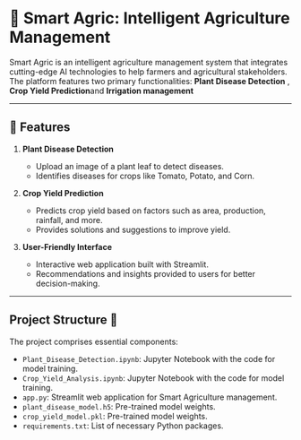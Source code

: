 # 🌾 Smart Agric: Intelligent Agriculture Management

Smart Agric is an intelligent agriculture management system that integrates cutting-edge AI technologies to help farmers and agricultural stakeholders. The platform features two primary functionalities: **Plant Disease Detection** , **Crop Yield Prediction**and **Irrigation management**

---

## 🚀 Features

1. **Plant Disease Detection**
   - Upload an image of a plant leaf to detect diseases.
   - Identifies diseases for crops like Tomato, Potato, and Corn.
   
2. **Crop Yield Prediction**
   - Predicts crop yield based on factors such as area, production, rainfall, and more.
   - Provides solutions and suggestions to improve yield.

3. **User-Friendly Interface**
   - Interactive web application built with Streamlit.
   - Recommendations and insights provided to users for better decision-making.

---

## Project Structure 📂

The project comprises essential components:

- `Plant_Disease_Detection.ipynb`: Jupyter Notebook with the code for model training.
- `Crop_Yield_Analysis.ipynb`: Jupyter Notebook with the code for model training.
- `app.py`: Streamlit web application for Smart Agriculture management.
- `plant_disease_model.h5`: Pre-trained model weights.
- `crop_yield_model.pkl`: Pre-trained model weights.
- `requirements.txt`: List of necessary Python packages.
  

